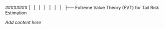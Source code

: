 ######## |   |   |   |   |   |   |   ├── Extreme Value Theory (EVT) for Tail Risk Estimation

*Add content here*